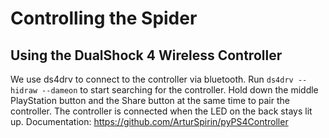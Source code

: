 # Controlling the Spider

## Using the DualShock 4 Wireless Controller

We use ds4drv to connect to the controller via bluetooth. Run `ds4drv --hidraw --dameon` to start searching for the controller. Hold down the middle PlayStation button and the Share button at the same time to pair the controller. The controller is connected when the LED on the back stays lit up. Documentation: https://github.com/ArturSpirin/pyPS4Controller